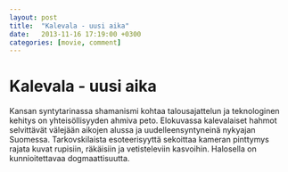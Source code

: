 ```yaml
---
layout: post
title:  "Kalevala - uusi aika"
date:   2013-11-16 17:19:00 +0300
categories: [movie, comment]
---
```


# Kalevala - uusi aika

Kansan syntytarinassa shamanismi kohtaa talousajattelun ja teknologinen kehitys on yhteisöllisyyden ahmiva peto. Elokuvassa kalevalaiset hahmot selvittävät välejään aikojen alussa ja uudelleensyntyneinä nykyajan Suomessa. Tarkovskilaista esoteerisyyttä sekoittaa kameran pinttymys rajata kuvat rupisiin, räkäisiin ja vetisteleviin kasvoihin. Halosella on kunnioitettavaa dogmaattisuutta.

[//]: # "http://www.imdb.com/title/tt2192882/"
